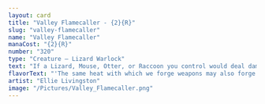 ```yaml
---
layout: card
title: "Valley Flamecaller - {2}{R}"
slug: "valley-flamecaller"
name: "Valley Flamecaller"
manaCost: "{2}{R}"
number: "320"
type: "Creature — Lizard Warlock"
text: "If a Lizard, Mouse, Otter, or Raccoon you control would deal damage to a permanent or player, it deals that much damage plus 1 instead."
flavorText: "'The same heat with which we forge weapons may also forge friendships.'\n—Emberheart Forge inscription"
artist: "Ellie Livingston"
image: "/Pictures/Valley_Flamecaller.png"
---
```


